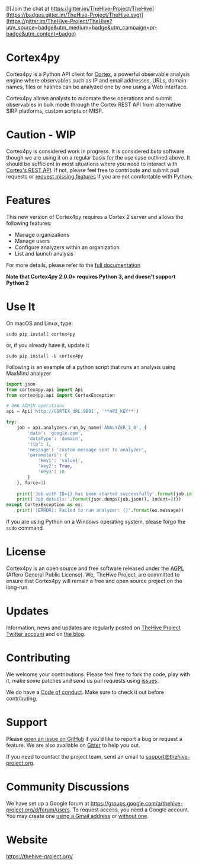 [![Join the chat at https://gitter.im/TheHive-Project/TheHive](https://badges.gitter.im/TheHive-Project/TheHive.svg)](https://gitter.im/TheHive-Project/TheHive?utm_source=badge&utm_medium=badge&utm_campaign=pr-badge&utm_content=badge)


# Cortex4py
Cortex4py is a Python API client for [Cortex](https://thehive-project.org/), a powerful observable analysis engine where observables such as IP and email addresses, URLs, domain names, files or hashes can be analyzed one by one using a Web interface.

Cortex4py allows analysts to automate these operations and submit observables in bulk mode through the Cortex REST API from alternative SIRP platforms, custom scripts or MISP.

# Caution - WIP
Cortex4py is considered work in progress. It is considered *beta* software though we are using it on a regular basis for the use case outlined above. It should be sufficient in most situations where you need to interact with [Cortex's REST API](https://github.com/CERT-BDF/CortexDocs/blob/master/api/README.md). If not, please feel free to contribute and submit pull requests or [request missing features](https://github.com/CERT-BDF/Cortex4py/issues/new) if you are not comfortable with Python.

# Features
This new version of Cortex4py requires a Cortex 2 server and allows the following features:
- Manage organizations
- Manage users
- Configure analyzers within an organization
- List and launch analysis

For more details, please refer to the [full documentation](Usage.md)

**Note that Cortex4py 2.0.0+ requires Python 3, and doesn't support Python 2**

# Use It
On macOS and Linux, type:
```
sudo pip install cortex4py
```

or, if you already have it, update it

```
sudo pip install -U cortex4py
```

Following is an example of a python script that runs an analysis using MaxMind analyzer

```python
import json
from cortex4py.api import Api
from cortex4py.api import CortexException

# ORG ADMIN operations
api = Api('http://CORTEX_URL:9001', '**API_KEY**')

try:
    job = api.analyzers.run_by_name('ANALYZER_1_0', {
        'data': 'google.com',
        'dataType': 'domain',
        'tlp': 1,
        'message': 'custom message sent to analyzer',
        'parameters': {
            'key1': 'value1',
            'key2': True,
            'key3': 10
        }
    }, force=1)
    
    print('Job with ID={} has been started successfully'.format(job.id))
    print('Job details:'.format(json.dumps(job.json(), indent=2)))
except CortexException as ex:
    print('[ERROR]: Failed to run analyzer: {}'.format(ex.message))
```

If you are using Python on a Windows operating system, please forgo the `sudo` command.

# License
Cortex4py is an open source and free software released under the [AGPL](https://github.com/CERT-BDF/Cortex4py/blob/master/LICENSE) (Affero General Public License). We, TheHive Project, are committed to ensure that Cortex4py will remain a free and open source project on the long-run.

# Updates
Information, news and updates are regularly posted on [TheHive Project Twitter account](https://twitter.com/thehive_project) and on [the blog](https://blog.thehive-project.org/).

# Contributing
We welcome your contributions. Please feel free to fork the code, play with it, make some patches and send us pull requests using [issues](https://github.com/CERT-BDF/Cortex4py/issues).

We do have a [Code of conduct](code_of_conduct.md). Make sure to check it out before contributing.

# Support
Please [open an issue on GitHub](https://github.com/CERT-BDF/Cortex4py/issues/new) if you'd like to report a bug or request a feature. We are also available on [Gitter](https://gitter.im/TheHive-Project/TheHive) to help you out.

If you need to contact the project team, send an email to <support@thehive-project.org>.

# Community Discussions
We have set up a Google forum at <https://groups.google.com/a/thehive-project.org/d/forum/users>. To request access, you need a Google account. You may create one [using a Gmail address](https://accounts.google.com/SignUp?hl=en) or [without one](https://accounts.google.com/SignUpWithoutGmail?hl=en).

# Website
<https://thehive-project.org/>
